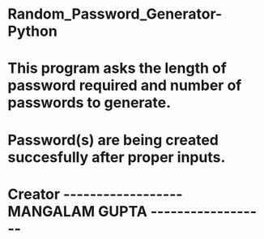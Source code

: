 # Random_Password_Generator-Python
# This program asks the length of password required and number of passwords to generate.
# Password(s) are being created succesfully after proper inputs. 
# Creator ------------------ MANGALAM GUPTA ------------------
